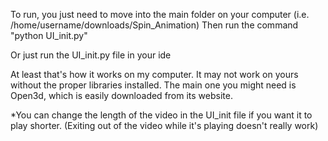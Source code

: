 To run, you just need to move into the main folder on your computer (i.e. /home/username/downloads/Spin_Animation)
Then run the command "python UI_init.py"

Or just run the UI_init.py file in your ide

At least that's how it works on my computer.  It may not work on yours without the proper libraries installed.  The main one you might need is Open3d, which is easily downloaded from its website.

*You can change the length of the video in the UI_init file if you want it to play shorter. (Exiting out of the video while it's playing doesn't really work)
